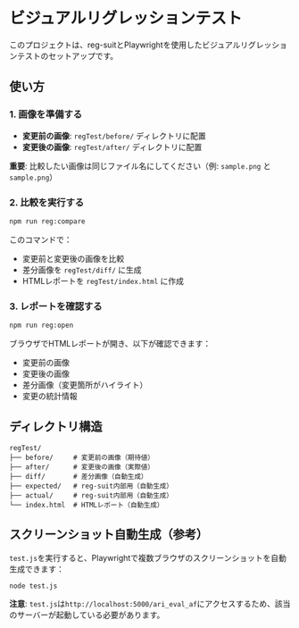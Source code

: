 # ビジュアルリグレッションテスト

このプロジェクトは、reg-suitとPlaywrightを使用したビジュアルリグレッションテストのセットアップです。

## 使い方

### 1. 画像を準備する

- **変更前の画像**: `regTest/before/` ディレクトリに配置
- **変更後の画像**: `regTest/after/` ディレクトリに配置

**重要**: 比較したい画像は同じファイル名にしてください（例: `sample.png` と `sample.png`）

### 2. 比較を実行する

```bash
npm run reg:compare
```

このコマンドで：
- 変更前と変更後の画像を比較
- 差分画像を `regTest/diff/` に生成
- HTMLレポートを `regTest/index.html` に作成

### 3. レポートを確認する

```bash
npm run reg:open
```

ブラウザでHTMLレポートが開き、以下が確認できます：
- 変更前の画像
- 変更後の画像  
- 差分画像（変更箇所がハイライト）
- 変更の統計情報

## ディレクトリ構造

```
regTest/
├── before/     # 変更前の画像（期待値）
├── after/      # 変更後の画像（実際値）  
├── diff/       # 差分画像（自動生成）
├── expected/   # reg-suit内部用（自動生成）
├── actual/     # reg-suit内部用（自動生成）
└── index.html  # HTMLレポート（自動生成）
```

## スクリーンショット自動生成（参考）

`test.js`を実行すると、Playwrightで複数ブラウザのスクリーンショットを自動生成できます：

```bash
node test.js
```

**注意**: `test.js`は`http://localhost:5000/ari_eval_af`にアクセスするため、該当のサーバーが起動している必要があります。